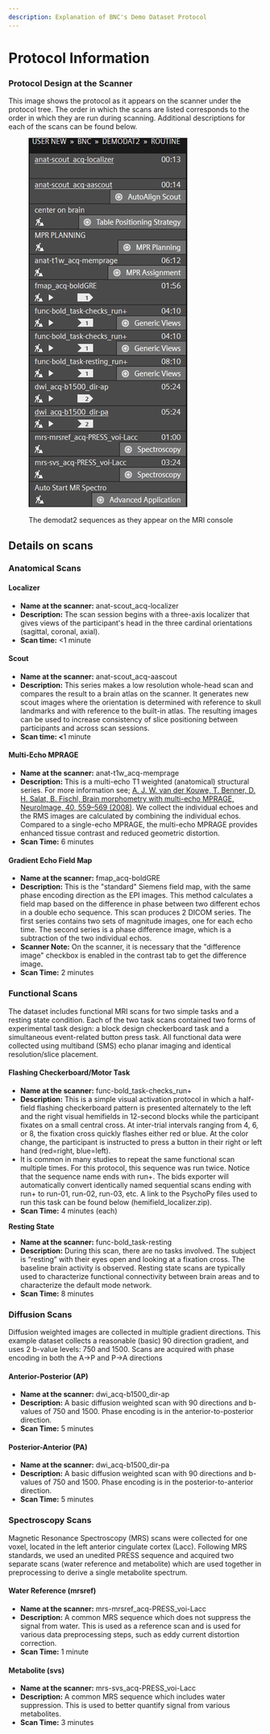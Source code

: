 ```yaml
---
description: Explanation of BNC's Demo Dataset Protocol
---
```


# Protocol Information

### Protocol Design at the Scanner

This image shows the protocol as it appears on the scanner under the protocol tree.  The order in which the scans are listed corresponds to the order in which they are run during scanning.  Additional descriptions for each of the scans can be found below.&#x20;

<figure><img src="../.gitbook/assets/demodat2_sequence.png" alt=""><figcaption><p>The demodat2 sequences as they appear on the MRI console</p></figcaption></figure>

## Details on scans&#x20;

### Anatomical Scans

#### Localizer

* **Name at the scanner:** anat-scout\_acq-localizer
* **Description:** The scan session begins with a three-axis localizer that gives views of the participant's head in the three cardinal orientations (sagittal, coronal, axial).&#x20;
* **Scan time:** <1 minute

#### Scout

* **Name at the scanner:** anat-scout\_acq-aascout
* **Description:** This series makes a low resolution whole-head scan and compares the result to a brain atlas on the scanner. It generates new scout images where the orientation is determined with reference to skull landmarks and with reference to the built-in atlas. The resulting images can be used to increase consistency of slice positioning between participants and across scan sessions. &#x20;
* **Scan time: <**&#x31; minute

#### **Multi-Echo MPRAGE**

* **Name at the scanner:** anat-t1w\_acq-memprage
* **Description:** This is a multi-echo T1 weighted (anatomical) structural series. For more information see; [A. J. W. van der Kouwe, T. Benner, D. H. Salat, B. Fischl, Brain morphometry with multi-echo MPRAGE, NeuroImage, 40, 559–569 (2008)](https://pubmed.ncbi.nlm.nih.gov/18242102/). We collect the individual echoes and the RMS images are calculated by combining the individual echos. Compared to a single-echo MPRAGE, the multi-echo MPRAGE provides enhanced tissue contrast and reduced geometric distortion.
* **Scan Time:** 6 minutes

#### Gradient Echo Field Map

* **Name at the scanner:** fmap\_acq-boldGRE
* **Description:** This is the "standard" Siemens field map, with the same phase encoding direction as the EPI images. This method calculates a field map based on the difference in phase between two different echos in a double echo sequence. This scan produces 2 DICOM series. The first series contains two sets of magnitude images, one for each echo time. The second series is a phase difference image, which is a subtraction of the two individual echos.&#x20;
* **Scanner Note:** On the scanner, it is necessary that the "difference image" checkbox is enabled in the contrast tab to get the difference imag&#x65;**.**&#x20;
* **Scan Time:** 2 minutes

### Functional Scans

The dataset includes functional MRI scans for two simple tasks and a resting state condition.  Each of the two task scans contained two forms of experimental task design: a block design checkerboard task and a simultaneous event-related button press task. All functional data were collected using multiband (SMS) echo planar imaging and identical resolution/slice placement.

#### Flashing Checkerboard/Motor Task

* **Name at the scanner:** func-bold\_task-checks\_run+
* **Description:** This is a simple visual activation protocol in which a half-field flashing checkerboard pattern is presented alternately to the left and the right visual hemifields in 12-second blocks while the participant fixates on a small central cross. At inter-trial intervals ranging from 4, 6, or 8, the fixation cross quickly flashes either red or blue. At the color change, the participant is instructed to press a button in their right or left hand (red=right, blue=left).&#x20;
* &#x20;It is common in many studies to repeat the same functional scan multiple times. For this protocol, this sequence was run twice.  Notice that the sequence name ends with run+.  The bids exporter will automatically convert identically named sequential scans ending with run+ to run-01, run-02, run-03, etc. A link to the PsychoPy files used to run this task can be found below (hemifield\_localizer.zip).&#x20;
* **Scan Time:** 4 minutes (each)

**Resting State**

* **Name at the scanner:** func-bold\_task-resting
* **Description:** During this scan, there are no tasks involved. The subject is “resting” with their eyes open and looking at a fixation cross. The baseline brain activity is observed. Resting state scans are typically used to characterize functional connectivity between brain areas and to characterize the default mode network.
* **Scan Time:** 8 minutes

### Diffusion Scans

Diffusion weighted images are collected in multiple gradient directions. This example dataset collects a reasonable (basic) 90 direction gradient, and uses 2 b-value levels: 750 and 1500. Scans are acquired with phase encoding in both the A->P and P->A directions

#### Anterior-Posterior (AP)

* **Name at the scanner:** dwi\_acq-b1500\_dir-ap
* **Description:** A basic diffusion weighted scan with 90 directions and b-values of 750 and 1500.  Phase encoding is in the anterior-to-posterior direction.
* **Scan Time:** 5 minutes

#### Posterior-Anterior (PA)

* **Name at the scanner:** dwi\_acq-b1500\_dir-pa
* **Description:** A basic diffusion weighted scan with 90 directions and b-values of 750 and 1500.  Phase encoding is in the posterior-to-anterior direction.
* **Scan Time:** 5 minutes

### Spectroscopy Scans

Magnetic Resonance Spectroscopy (MRS) scans were collected for one voxel, located in the left anterior cingulate cortex (Lacc). Following MRS standards, we used an unedited PRESS sequence and acquired two separate scans (water reference and metabolite) which are used together in preprocessing to derive a single metabolite spectrum.&#x20;

#### Water Reference (mrsref)

* **Name at the scanner:** mrs-mrsref\_acq-PRESS\_voi-Lacc
* **Description:** A common MRS sequence which does not suppress the signal from water. This is used as a reference scan and is used for various data preprocessing steps, such as eddy current distortion correction.&#x20;
* **Scan Time:** 1 minute

#### Metabolite (svs)

* **Name at the scanner:** mrs-svs\_acq-PRESS\_voi-Lacc
* **Description:** A common MRS sequence which includes water suppression. This is used to better quantify signal from various metabolites.&#x20;
* **Scan Time:** 3 minutes
